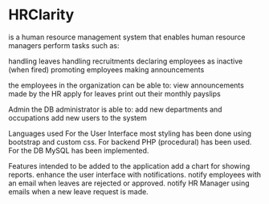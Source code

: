 # HRClarity
is a human resource management system that enables human resource managers perform tasks such as:

handling leaves
handling recruitments
declaring employees as inactive (when fired)
promoting employees
making announcements


the employees in the organization can be able to:
view announcements made by the HR
apply for leaves
print out their monthly payslips


Admin
the DB administrator is able to:
add new departments and occupations
add new users to the system


Languages used
For the User Interface most styling has been done using bootstrap and custom css. 
For backend PHP (procedural) has been used. 
For the DB MySQL has been implemented.


Features intended to be added to the application
add a chart for showing reports.
enhance the user interface with notifications.
notify employees with an email when leaves are rejected or approved.
notify HR Manager using emails when a new leave request is made.
